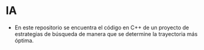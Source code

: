 # IA
* En este repositorio se encuentra el código en C++ de un proyecto de estrategias de búsqueda de manera que se determine la trayectoria más óptima.
